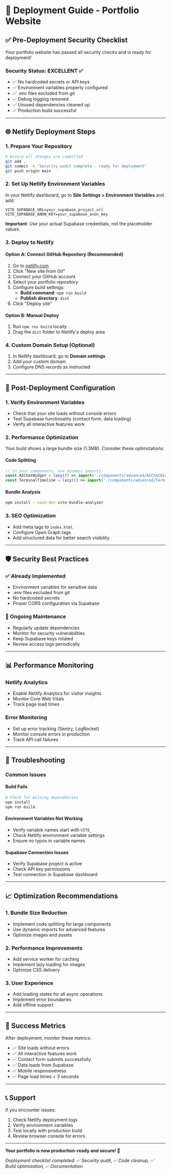 # 🚀 Deployment Guide - Portfolio Website

## ✅ Pre-Deployment Security Checklist

Your portfolio website has passed all security checks and is ready for deployment!

### Security Status: **EXCELLENT** ✅
- ✅ No hardcoded secrets or API keys
- ✅ Environment variables properly configured
- ✅ .env files excluded from git
- ✅ Debug logging removed
- ✅ Unused dependencies cleaned up
- ✅ Production build successful

---

## 🌐 Netlify Deployment Steps

### 1. **Prepare Your Repository**
```bash
# Ensure all changes are committed
git add .
git commit -m "Security audit complete - ready for deployment"
git push origin main
```

### 2. **Set Up Netlify Environment Variables**

In your Netlify dashboard, go to **Site Settings > Environment Variables** and add:

```
VITE_SUPABASE_URL=your_supabase_project_url
VITE_SUPABASE_ANON_KEY=your_supabase_anon_key
```

**Important**: Use your actual Supabase credentials, not the placeholder values.

### 3. **Deploy to Netlify**

#### Option A: Connect GitHub Repository (Recommended)
1. Go to [netlify.com](https://netlify.com)
2. Click "New site from Git"
3. Connect your GitHub account
4. Select your portfolio repository
5. Configure build settings:
   - **Build command**: `npm run build`
   - **Publish directory**: `dist`
6. Click "Deploy site"

#### Option B: Manual Deploy
1. Run `npm run build` locally
2. Drag the `dist` folder to Netlify's deploy area

### 4. **Custom Domain Setup (Optional)**
1. In Netlify dashboard, go to **Domain settings**
2. Add your custom domain
3. Configure DNS records as instructed

---

## 🔧 Post-Deployment Configuration

### 1. **Verify Environment Variables**
- Check that your site loads without console errors
- Test Supabase functionality (contact form, data loading)
- Verify all interactive features work

### 2. **Performance Optimization**
Your build shows a large bundle size (1.3MB). Consider these optimizations:

#### Code Splitting
```javascript
// In your components, use dynamic imports
const AIChatWidget = lazy(() => import('./components/advanced/AIChatWidget'));
const TerminalTimeline = lazy(() => import('./components/advanced/TerminalTimeline'));
```

#### Bundle Analysis
```bash
npm install --save-dev vite-bundle-analyzer
```

### 3. **SEO Optimization**
- Add meta tags to `index.html`
- Configure Open Graph tags
- Add structured data for better search visibility

---

## 🛡️ Security Best Practices

### ✅ Already Implemented
- Environment variables for sensitive data
- .env files excluded from git
- No hardcoded secrets
- Proper CORS configuration via Supabase

### 🔄 Ongoing Maintenance
- Regularly update dependencies
- Monitor for security vulnerabilities
- Keep Supabase keys rotated
- Review access logs periodically

---

## 📊 Performance Monitoring

### Netlify Analytics
- Enable Netlify Analytics for visitor insights
- Monitor Core Web Vitals
- Track page load times

### Error Monitoring
- Set up error tracking (Sentry, LogRocket)
- Monitor console errors in production
- Track API call failures

---

## 🚨 Troubleshooting

### Common Issues

#### Build Fails
```bash
# Check for missing dependencies
npm install
npm run build
```

#### Environment Variables Not Working
- Verify variable names start with `VITE_`
- Check Netlify environment variable settings
- Ensure no typos in variable names

#### Supabase Connection Issues
- Verify Supabase project is active
- Check API key permissions
- Test connection in Supabase dashboard

---

## 📈 Optimization Recommendations

### 1. **Bundle Size Reduction**
- Implement code splitting for large components
- Use dynamic imports for advanced features
- Optimize images and assets

### 2. **Performance Improvements**
- Add service worker for caching
- Implement lazy loading for images
- Optimize CSS delivery

### 3. **User Experience**
- Add loading states for all async operations
- Implement error boundaries
- Add offline support

---

## 🎯 Success Metrics

After deployment, monitor these metrics:
- ✅ Site loads without errors
- ✅ All interactive features work
- ✅ Contact form submits successfully
- ✅ Data loads from Supabase
- ✅ Mobile responsiveness
- ✅ Page load times < 3 seconds

---

## 📞 Support

If you encounter issues:
1. Check Netlify deployment logs
2. Verify environment variables
3. Test locally with production build
4. Review browser console for errors

---

**Your portfolio is now production-ready and secure! 🎉**

*Deployment checklist completed: ✅ Security audit, ✅ Code cleanup, ✅ Build optimization, ✅ Documentation* 